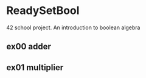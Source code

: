 # ReadySetBool
42 school project.  An introduction to boolean algebra

## ex00 adder
## ex01 multiplier
